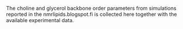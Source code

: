 The choline and glycerol backbone order parameters from simulations reported in the nmrlipids.blogspot.fi is collected here together with the available experimental data.
